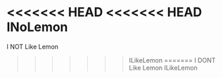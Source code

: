 <<<<<<< HEAD
<<<<<<< HEAD
INoLemon
=======
I NOT Like Lemon
>>>>>>> ILikeLemon
=======
I DONT Like Lemon
>>>>>>> ILikeLemon
